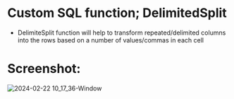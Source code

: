 # Custom SQL function; DelimitedSplit

- DelimiteSplit function will help to transform repeated/delimited columns into the rows based on a number of values/commas in each cell

# Screenshot:
![2024-02-22 10_17_36-Window](https://github.com/milosp-89/delimiter_split_script/assets/155644532/a6dbe46b-0b52-4440-bb5a-6b96c4380999)
